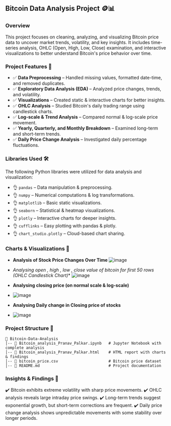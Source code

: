 ## Bitcoin Data Analysis Project 🪙📊

### Overview
This project focuses on cleaning, analyzing, and visualizing Bitcoin price data to uncover market trends, volatility, and key insights. It includes time-series analysis, OHLC (Open, High, Low, Close) examination, and interactive visualizations to better understand Bitcoin's price behavior over time.


### Project Features 🚀
- ✅ **Data Preprocessing** – Handled missing values, formatted date-time, and removed duplicates.
- ✅ **Exploratory Data Analysis (EDA)** – Analyzed price changes, trends, and volatility.
- ✅ **Visualizations** – Created static & interactive charts for better insights.
- ✅ **OHLC Analysis** – Studied Bitcoin's daily trading range using candlestick charts.
- ✅ **Log-scale & Trend Analysis** – Compared normal & log-scale price movement.
- ✅ **Yearly, Quarterly, and Monthly Breakdown** – Examined long-term and short-term trends.
- ✅ **Daily Price Change Analysis** – Investigated daily percentage fluctuations.

### Libraries Used 🛠️
The following Python libraries were utilized for data analysis and visualization:
- 👌 `pandas` – Data manipulation & preprocessing.
- 👌 `numpy` – Numerical computations & log transformations.
- 👌 `matplotlib` – Basic static visualizations.
- 👌 `seaborn` – Statistical & heatmap visualizations.
- 👌 `plotly` – Interactive charts for deeper insights.
- 👌 `cufflinks` – Easy plotting with pandas & plotly.
- 👌 `chart_studio.plotly` – Cloud-based chart sharing.

### Charts & Visualizations 🎨
- **Analysis of Stock Price Changes Over Time**
![image](https://github.com/user-attachments/assets/d2cb0dcc-bfe4-48fa-94ac-aebc3293cb5f)

- *Analysing open , high , low , close value of bitcoin for first 50 rows (OHLC Candlestick Chart)**
![image](https://github.com/user-attachments/assets/631e08ea-72ec-4410-bc38-d20145792b49)

- **Analysing closing price (on normal scale & log-scale)**
- ![image](https://github.com/user-attachments/assets/09b3584d-3879-4670-b3a1-d6b9a6273f89)

- **Analysing Daily change in Closing price of stocks**
- ![image](https://github.com/user-attachments/assets/fc69ae36-79ab-4f36-9670-83e259db0885)


### Project Structure 📁
```
📁 Bitcoin-Data-Analysis
│-- 📜 Bitcoin_analysis_Pranav_Palkar.ipynb   # Jupyter Notebook with complete analysis
│-- 📜 Bitcoin_analysis_Pranav_Palkar.html    # HTML report with charts & findings
│-- 📜 bitcoin_price.csv                      # Bitcoin price dataset
│-- 📜 README.md                              # Project documentation
```

### Insights & Findings 🔎
✔️ Bitcoin exhibits extreme volatility with sharp price movements.
✔️ OHLC analysis reveals large intraday price swings.
✔️ Long-term trends suggest exponential growth, but short-term corrections are frequent.
✔️ Daily price change analysis shows unpredictable movements with some stability over longer periods.

